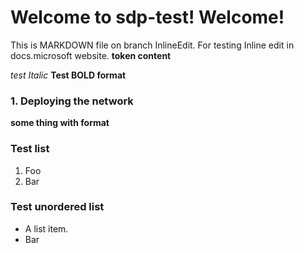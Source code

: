 # Welcome to sdp-test! Welcome!

This is MARKDOWN file on branch InlineEdit. For testing Inline edit in
docs.microsoft website. **token content**



*test Italic*
**Test BOLD format**


### 1. Deploying the network
**some thing with format**

### Test list
1.  Foo
2.  Bar

### Test unordered list
*   A list item.
*   Bar


